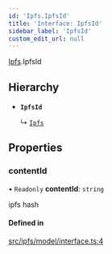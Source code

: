 ```yaml
---
id: 'Ipfs.IpfsId'
title: 'Interface: IpfsId'
sidebar_label: 'IpfsId'
custom_edit_url: null
---
```


[Ipfs](../namespaces/Ipfs.md).IpfsId

## Hierarchy

-   **`IpfsId`**

    ↳ [`Ipfs`](Ipfs.Ipfs-1.md)

## Properties

### contentId

• `Readonly` **contentId**: `string`

ipfs hash

#### Defined in

[src/ipfs/model/interface.ts:4](https://github.com/leovigna/web3-redux/blob/a7bfc9c/src/ipfs/model/interface.ts#L4)
